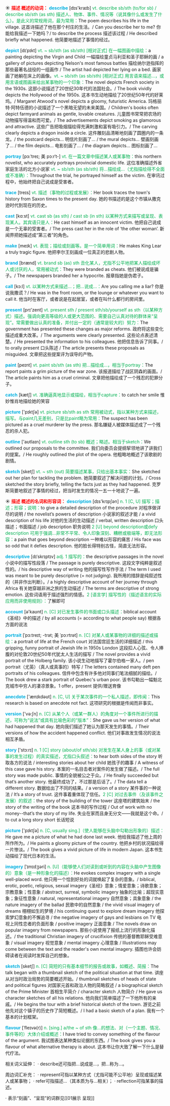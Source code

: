 ☀ <font color="red">**描述 概述的动词：**</font>
<font color="sky blue">**describe**</font> [dɪs'kraɪb] 
<font color="#00b050">vt. describe sb/sth (to/for sb) / describe sb/sth (as sth) 描述人、物体、事件、情况等（说其像什么或发生了什么）。是此义的常规用词，最为常用：</font>The poem describes his life in the village. 这首诗描述了他在那个村庄的生活。/ Can you describe her to me? 你能给我描述一下她吗？/ to describe the process 描述该过程 / He described briefly what happened. 他简要地描述了事情的经过。
           
<font color="sky blue">**depict**</font> [dɪˈpɪkt]
<font color="#00b050">vt. ~ sb/sth (as sb/sth) [相对正式] 在一幅图画中描绘：</font>a painting depicting the Virgin and Child 一幅描绘童贞马利亚和圣子耶稣的画 / a gallery of pictures depicting Nelson's most famous battles 描绘纳尔逊指挥的那些最著名战役的一组画作 / The artist had depicted her lying on a bed. 画家画了她躺在床上的画像。<font color="#00b050">vt. ~ sb/sth (as sb/sth) [相对正式] 用言语来描述…，或用言语或图画来给出某事物的一个印象：</font>The novel depicts French society in the 1930s. 这部小说描述了20世纪30年代的法国社会。/ The book vividly depicts the Hollywood of the 1950s. 这本书生动地描绘了20世纪50年代的好莱坞。/ Margaret Atwood's novel depicts a gloomy, futuristic America. 玛格丽特·阿特伍德的小说描述了一个黑暗无望的未来美国。/ Children's books often depict farmyard animals as gentle, lovable creatures. 儿童图书常常把农场的动物描写得温和而可爱。/ The advertisements depict smoking as glamorous and attractive. 这些广告把吸烟描绘得充满刺激和富有吸引力。/ The carving clearly depicts a dragon inside a circle. 这件雕刻品清晰地刻画了圆圈内的一条龙。/ the postcard depicts… 明信片刻画了… / the mural depicts… 壁画刻画了… / the film depicts… 电影刻画了… / the diagram depicts… 图标刻画了…         

<font color="sky blue">**portray**</font> [pɔ:ˈtreɪ; 美 pɔ:rˈt-]
<font color="#00b050">vt. 在一篇文章中描述某人或某事物：</font>this northern novelist, who accurately portrays provincial domestic life. 这位准确描述外省家庭生活的北方小说家 <font color="#00b050">vt. ~ sb/sth (as sb/sth) 将…描绘成…（尤指描绘得不全面或不准确）：</font>Throughout the trial, he portrayed himself as the victim. 在审讯过程中，他始终把自己说成是受害者。
           
<font color="sky blue">**trace**</font> [treɪs]
<font color="#00b050">vt. 描述（事物的过程或发展）：</font>Her book traces the town's history from Saxon times to the present day. 她的书描述的是这个市镇从撒克逊时代到现在的历史。

<font color="sky blue">**cast**</font> [kɑːst] 
<font color="#00b050">vt. cast sb (as sth) / cast sb (in sth) 以某种方式来描写或呈现、表现某人。其宾语只是人：</font>He cast himself as an innocent victim. 他把自己说成是一个无辜的受害者。/ The press cast her in the role of ‘the other woman’. 新闻界把她描述成“第三者”的角色。

<font color="sky blue">**make**</font> [meɪk] 
<font color="#00b050">vt. 表现；描绘或刻画等。是一个简单用词：</font>He makes King Lear a truly tragic figure. 他把李尔王刻画成一位真正的悲剧人物。

<font color="sky blue">**brand**</font> [brænd] 
<font color="#00b050">vt. brand sb (as) sth 丑化某人，尤指不公平地把某人描绘成坏人或讨厌的人，常用被动式：</font>They were branded as cheats. 他们被说成是骗子。/ The newspapers branded her a hypocrite. 报章指她是伪君子。

<font color="sky blue">**call**</font> [kɔ:l] 
<font color="#00b050">vt. 以某种方式来描述…；把…说成…：</font>Are you calling me a liar? 你是说我撒谎？/ He was in the front room, or the lounge or whatever you want to call it. 他当时在客厅，或者说是在起居室，或者在叫什么都行的房间里。

<font color="sky blue">**present**</font> [prɪ'zent] 
<font color="#00b050">vt. present sth / present sth/sb/yourself as sth（以某种方式）描述。强调向更高等级的人或更大范围的、需要自己认真对待的群体来“呈现”。常需要做出认真的准备，并付出一定的（通常是较大的）努力：</font>The government has presented these changes as major reforms. 政府将这些变化描述成重大改革。/ The arguments were clearly presented. 这些论点表述清楚。/ He presented the information to his colleagues. 他把信息告诉了同事。/ to orally present 口头陈述 / The article presents these proposals as misguided. 文章把这些提案评为误导的产物。

<font color="sky blue">**paint**</font> [peɪnt] 
<font color="#00b050">vt. paint sb/sth (as sth) 把…描绘成…，相当于portray：</font>The report paints a grim picture of the war zone. 该报道描绘了战区阴森的画面。/ The article paints him as a cruel criminal. 文章把他描绘成了一个残忍的犯罪分子。

<font color="sky blue">**catch**</font> [kætʃ] 
<font color="#00b050">vt. 准确逼真地显示或描绘，相当于capture：</font>to catch her smile 惟妙惟肖地描绘她的笑容

<font color="sky blue">**picture**</font> ['pɪktʃə] 
<font color="#00b050">vt. picture sb/sth as sth 常用被动式，指以某种方式来描述，描写。与paint几无差别，只是比paint略为常用：</font>The suspect has been pictured as a cruel murderer by the press. 那名嫌疑人被媒体描述成了一个残忍的杀人犯。

<font color="sky blue">**outline**</font> ['aʊtlaɪn] 
<font color="#00b050">vt. outline sth (to sb) 概述；略述。相当于sketch：</font>We outlined our proposals to the committee. 我们向委员会提纲挈领地讲了讲我们的提案。/ He roughly outlined the plot of the opera. 他粗略地概述了该歌剧的剧情。
           
<font color="sky blue">**sketch**</font> [sketʃ]
<font color="#00b050">vt. ~ sth (out) 简要描述某事，只给出基本事实：</font>She sketched out her plan for tackling the problem. 她简要叙述了解决问题的计划。/ Cross sketched the story briefly, telling the facts just as they had happened. 克罗斯简要地叙述了事情的经过，把当时发生的情况一五一十地说了一遍。

☀ <font color="red">**描述 概述的名词和形容词：**</font>
<font color="sky blue">**description**</font> [dɪs'krɪpʃən] 
<font color="#00b050">n. 1 [C, U] 描写；描述；形容；说明：</font>to give a detailed description of the procedure 对程序做详尽的说明 / the novelist’s powers of description 小说家的叙述才能 / a vivid description of his life 对他的生活的生动描述 / verbal, written description 口头描述；书面描述 / job description 职务说明 <font color="#00b050">2 [U] beyond description或defy description 可用于强调…非常不平常、令人印象深刻、糟糕或极端等，即无法形容：</font>a pain that goes beyond description 一种难以形容的痛苦 / His face was so odd that it defies description. 他的脸长得特别古怪，简直无法形容。
           
<font color="sky blue">**descriptive**</font> [dɪˈskrɪptɪv]
<font color="#00b050">adj. 1 描写的：</font>the descriptive passages in the novel 小说中的描写性段落 / The passage is purely descriptive. 这段文字纯粹是叙述性的。/ his descriptive way of writing 他的描写性写作手法 / The term I used was meant to be purely descriptive (= not judging). 我所用的措辞是纯叙述性的（并非作出判断）。/ a highly descriptive account of her journey through Africa 有关她穿越非洲之旅的生动描述 / The terms are descriptive of strong emotion. 这些词语用于描述强烈的情感。<font color="#00b050">2 [语言学] 描写性的（描述语言的实际应用而非使用规则）：</font>了解即可

<font color="sky blue">**account**</font> [ə'kaʊnt] 
<font color="#00b050">n. [C] 对已发生事件的书面或口头描述：</font>biblical account《圣经》中的描述 / by all accounts (= according to what people say) 根据各方面的说法
           
<font color="sky blue">**portrait**</font> [ˈpɔ:treɪt; -trət; 美 ˈpɔ:rtrət]
<font color="#00b050">n. [C] 对某人或某事物的详细的描述或描绘：</font>a portrait of life at the French court 对法国宫廷生活的详细描述 / this gripping, funny portrait of Jewish life in 1950s London 这段扣人心弦、令人捧腹的对伦敦20世纪50年代犹太人生活的描写 / The novel provides a vivid portrait of the Holberg family. 该小说生动地描写了霍尔伯格一家人。/ pen portrait（尤英）（真人或真事的）特写 / The letters contained many deft pen portraits of his colleagues. 信件中包含有许多他对同事们笔法细腻的描绘。/ The book drew a stark portrait of Quebec's urban poor. 该书勾勒出一幅魁北克城市中穷人的凄凉景象。1 offer，present 提供/赠送育像
 
<font color="sky blue">**anecdote**</font> ['ænɪkdəʊt] 
<font color="#00b050">n. [C, U] 关于某次事件的一个私人描述，即传闻：</font>This research is based on anecdote not fact. 这项研究的根据是传闻而非事实。

<font color="sky blue">**version**</font> ['və:ʃn] 
<font color="#00b050">n. [C] 从某个人（或某一群人）的角度对一个事件所进行的描述，可称为“说法”或具有比喻色彩的“版本”：</font>She gave us her version of what had happened that day. 她向我们描述了她认为那天发生的事情。/ Their versions of how the accident happened conflict. 他们对事故发生情况的说法相互矛盾。

<font color="sky blue">**story**</font> ['stɔ:rɪ] 
<font color="#00b050">n. 1 [C] story (about/of sth/sb) 对发生在某人身上的事（或对某事的发生过程）的真实描述，尤指口头叙述：</font>to hear both sides of the story 听取各方的说法 / interesting stories about her child 她孩子的趣事 / A witness of this case gave his story. 本案的一名目击者对案件的发生做了描述。/ The full story was made public. 事情的全貌被公之于众。/ He finally succeeded but that’s another story. 他最终成功了，不过那是后话了。/ The data tell a different story. 数据给出了不同的结果。/ a version of a story 某件事的一种说法 / It’s a story of trust. 这件事着重体现了信任。<font color="#00b050">2 [C] 对过去事件（及该事件之发展）的叙述：</font>the story of the building of the tower 这座塔的建筑始末 / the story of the writing of the book 这本书的写作过程 / Out of work with no money--that’s the story of my life. 失业在家而且身无分文——我就是这个命。/ to cut a long story short 长话短说

<font color="sky blue">**picture**</font> ['pɪktʃə] 
<font color="#00b050">n. [C, usually sing.]（使人能够在头脑中勾勒出形象的）描述：</font>He gave me a picture of what he had done last week. 他给我描述了他上周的所作所为。/ He paints a gloomy picture of the country. 他把乡村的状况描绘得一片惨淡。/ The book gives a vivid picture of life in modern Japan. 这本书生动描绘了现代日本的生活。
                     
<font color="sky blue">**imagery**</font> [ˈɪmɪdʒəri]
<font color="#00b050">n. [U]（能够使人们对读到或听到的内容在头脑中产生图像的）意象（是一种形象化的描述）：</font>He evokes complex imagery with a single well-placed word. 他只用一个恰到好处的词就唤起了复杂的意象。/ biblical, erotic, poetic, religious, sexual imagery《圣经》意象；情爱意象；诗歌意象；宗教意象；性意象 / abstract, surreal, symbolic imagery 抽象的比喻；超现实意象；象征性意象 / natural, representational imagery 自然意象；具象意象 / the nature imagery of the ballad 民歌中的自然意象 / the vivid visual imagery of dreams 栩栩如生的梦境 / his continuing quest to explore dream imagery 他探索梦幻意象的不懈追寻 / the negative imagery of gays and lesbians on TV 电视上同性恋者的负面形象 / positive imagery 正面意象 / The novels draw on popular imagery from newspapers. 那些小说使用了报纸上流行的形象化描述。/ the traditional Christian imagery of crucifixion 传统的基督教耶稣受难意象 / visual imagery 视觉意象 / mental imagery 心理意象 / Illustrations may come between the text and the reader's own mental imagery. 插图也许会妨碍读者在阅读时发挥自己的想象。

<font color="sky blue">**sketch**</font> [sketʃ]
<font color="#00b050">n. [C] 简短的只有基本细节的报告或故事，如概述、简报：</font>The talk began with a thumbnail sketch of the political situation at that time. 讲座从对当时政治局势的简要概述开始。/ thumbnail sketches of heads of state and political figures 对国家元首和政治人物的简略叙述 / a biographical sketch of the Prime Minister 首相生平简介 / character sketch 人物简介 / He gave us character sketches of all his relations. 他向我们简单描述了一下他所有的亲戚。/ He begins the tour with a brief historical sketch of the town. 游览之前他先对这个镇子的历史作了简短概述。/ I had a basic sketch of a plan. 我有一个基本的计划框架。
           
<font color="sky blue">**flavour**</font> [ˈfleɪvə(r)]
<font color="#00b050">n. [sing.] a/the ~ of sth 像…的想法、对（一个主题、情况、事件等的）大体介绍或概述：</font>I have tried to convey something of the flavour of the argument. 我试图表达某种类似论据的东西。/ The book gives you a flavour of what alternative therapy is about. 这本书让你大致了解一下什么是替代疗法。

相关词义延伸：
· describe还可指把…说成是…，把…称为…。

周边词汇补充：
· represent可指以某种方式（尤指可能不公平地）呈现或描述某人或某事物；
· refer可指描述…（其本质为与…相关）；
· reflection可指某事的描述。

· 表示“刻画”、“呈现”的词群见[[01展示 呈现]]
